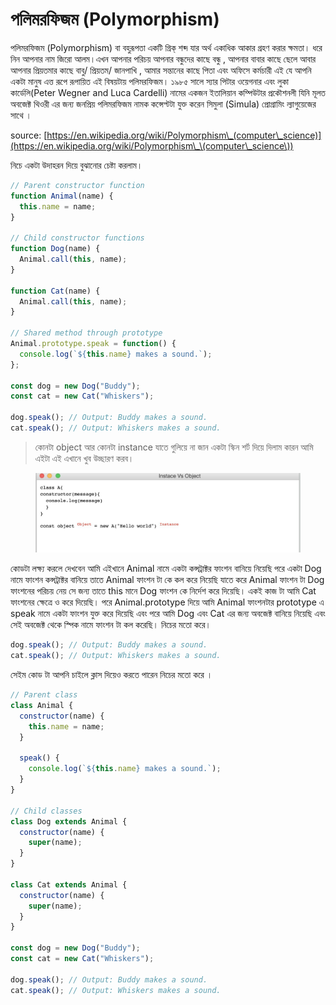 # পলিমরফিজম (Polymorphism)

পলিমরফিজম (Polymorphism) বা বহুরূপতা একটি গ্রিক্ শব্দ যার অর্থ একাধিক আকার গ্রহণ করার ক্ষমতা। ধরে নিন আপনার নাম জিরো আলম।এখন আপনার পরিচয় আপনার বন্ধুদের কাছে বন্ধু , আপনার বাবার কাছে ছেলে আবার আপনার প্রিয়তমার কাছে বাবু/ প্রিয়তম/ জানপাখি , আমার সন্তানের কাছে পিতা এবং অফিসে কর্মচারী এই যে আপনি একটা মানুষ এত্ত রূপে রূপায়িত এই বিষয়টায় পলিমরফিজম। ১৯৮৫ সালে স্যার পিটার ওয়েগনার এবং লুকা কার্ডেলি(Peter Wegner and Luca Cardelli) নামের একজন ইতালিয়ান কম্পিউটার প্রকৌশনলী যিনি মূলত অবজেক্ট থিওরী এর জন্য জনপ্রিয় পলিমরফিজম নামক কন্সেপ্টটা যুক্ত করেন সিমুলা (Simula) প্রোগ্রামিং ল্যাগুয়েজের সাথে ।&#x20;

source: [https://en.wikipedia.org/wiki/Polymorphism\_(computer\_science)](https://en.wikipedia.org/wiki/Polymorphism\_\(computer\_science\))

নিচে একটা উদাহরন দিয়ে বুঝানোর চেষ্টা করলাম।

```javascript
// Parent constructor function
function Animal(name) {
  this.name = name;
}

// Child constructor functions
function Dog(name) {
  Animal.call(this, name);
}

function Cat(name) {
  Animal.call(this, name);
}

// Shared method through prototype
Animal.prototype.speak = function() {
  console.log(`${this.name} makes a sound.`);
};

const dog = new Dog("Buddy");
const cat = new Cat("Whiskers");

dog.speak(); // Output: Buddy makes a sound.
cat.speak(); // Output: Whiskers makes a sound.

```

> কোনটা object আর কোনটা instance যাতে গুলিয়ে না জান একটা স্কিন শর্ট দিয়ে দিলাম কারন আমি এইটা এই এখানে খুব উচ্ছারণ করব।&#x20;
>
>

<figure><img src="../.gitbook/assets/image (1) (1) (1).png" alt=""><figcaption></figcaption></figure>

কোডটা লক্ষ্য করলে দেখবেন আমি এইখানে Animal নামে একটা কন্সট্রাক্টর ফাংশন বানিয়ে নিয়েছি পরে একটা Dog নামে ফাংশন কন্সট্রাক্টর বানিয়ে তাতে Animal ফাংশন টা কে কল করে নিয়েছি যাতে করে Animal ফাংশন টা Dog ফাংশনের পরিচয় নেয় সে জন্য তাতে this মানে Dog ফাংশন কে নির্দেশ করে দিয়েছি।  একই কাজ টা আমি Cat ফাংশনের ক্ষেত্রে ও করে দিয়েছি। পরে Animal.prototype দিয়ে আমি Animal ফাংশনটার prototype এ speak  নামে একটা ফাংশন যুক্ত করে দিয়েছি এবং পরে আমি Dog এবং Cat এর জন্য অবজেক্ট বানিয়ে নিয়েছি এবং সেই অবজেক্ট থেকে স্পিক নামে ফাংশন টা কল করেছি। নিচের মতো করে।&#x20;

```javascript
dog.speak(); // Output: Buddy makes a sound.
cat.speak(); // Output: Whiskers makes a sound.
```

সেইম কোড টা আপনি চাইলে ক্লাস দিয়েও করতে পারেন নিচের মতো করে ।

```javascript
// Parent class
class Animal {
  constructor(name) {
    this.name = name;
  }

  speak() {
    console.log(`${this.name} makes a sound.`);
  }
}

// Child classes
class Dog extends Animal {
  constructor(name) {
    super(name);
  }
}

class Cat extends Animal {
  constructor(name) {
    super(name);
  }
}

const dog = new Dog("Buddy");
const cat = new Cat("Whiskers");

dog.speak(); // Output: Buddy makes a sound.
cat.speak(); // Output: Whiskers makes a sound.
```
